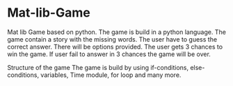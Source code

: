 # Mat-lib-Game
Mat lib Game based on python.
The game is build in a python language. The game contain a story with the missing words.
The user have to guess the correct answer. There will be options provided. 
The user gets 3 chances to win the game. 
If user fail to answer in 3 chances the game will be over.


Structure of the game
The game is build by using if-conditions, else-conditions, variables, Time module, for loop and many more.



